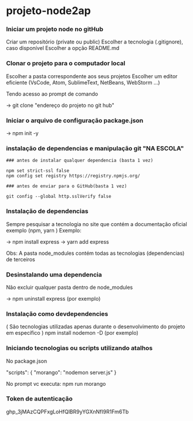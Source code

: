 # projeto-node2ap

### Iniciar um projeto node no gitHub

Criar um repositório (private ou public)
Escolher a tecnologia (.gitignore), caso disponível
Escolher a opção README.md

### Clonar o projeto para o computador local

Escolher a pasta correspondente aos seus projetos
Escolher um editor eficiente (VsCode, Atom, SublimeText, NetBeans, WebStorm ...)

Tendo acesso ao prompt de comando 

->     git clone  "endereço do projeto no git hub"

### Iniciar o arquivo de configuração package.json

->     npm init -y

### instalação de dependencias e manipulação git "NA ESCOLA"
    ### antes de instalar qualquer dependencia (basta 1 vez)

    npm set strict-ssl false
    npm config set registry https://registry.npmjs.org/

    ### antes de enviar para o GitHub(basta 1 vez)

    git config --global http.sslVerify false


### Instalação de dependencias

Sempre pesquisar a tecnologia no site que contém a documentação oficial
exemplo (npm, yarn )
Exemplo:

->     npm install express
->     yarn add express

Obs:  A pasta node_modules contém todas as tecnologias (dependencias) de terceiros

### Desinstalando uma dependencia

Não excluir qualquer pasta dentro de node_modules

-> npm uninstall express     (por exemplo)

### Instalação como devdependencies
( São tecnologias utilizadas apenas durante o desenvolvimento do projeto em específico )
npm install nodemon -D     (por exemplo)

### Iniciando tecnologias ou scripts utilizando atalhos
No package.json

"scripts": {
    "morango": "nodemon server.js"
  }

No prompt vc executa:
npm run morango

### Token de autenticação 

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









